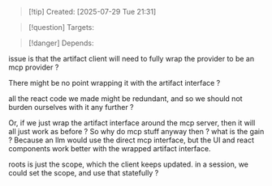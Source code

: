 
>[!tip] Created: [2025-07-29 Tue 21:31]

>[!question] Targets: 

>[!danger] Depends: 

issue is that the artifact client will need to fully wrap the provider to be an mcp provider ?

There might be no point wrapping it with the artifact interface ?

all the react code we made might be redundant, and so we should not burden ourselves with it any further ?

Or, if we just wrap the artifact interface around the mcp server, then it will all just work as before ?
So why do mcp stuff anyway then ? what is the gain ?
Because an llm would use the direct mcp interface, but the UI and react components work better with the wrapped artifact interface.

roots is just the scope, which the client keeps updated.
in a session, we could set the scope, and use that statefully ?
